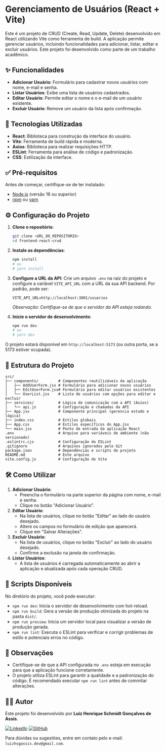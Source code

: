 # Gerenciamento de Usuários (React + Vite)

Este é um projeto de CRUD (Create, Read, Update, Delete) desenvolvido em React utilizando Vite como ferramenta de build. A aplicação permite gerenciar usuários, incluindo funcionalidades para adicionar, listar, editar e excluir usuários. Este projeto foi desenvolvido como parte de um trabalho acadêmico.

## ✨ Funcionalidades

-   **Adicionar Usuário**: Formulário para cadastrar novos usuários com nome, e-mail e senha.
-   **Listar Usuários**: Exibe uma lista de usuários cadastrados.
-   **Editar Usuário**: Permite editar o nome e o e-mail de um usuário existente.
-   **Excluir Usuário**: Remove um usuário da lista após confirmação.

## 🚀 Tecnologias Utilizadas

-   **React**: Biblioteca para construção da interface do usuário.
-   **Vite**: Ferramenta de build rápida e moderna.
-   **Axios**: Biblioteca para realizar requisições HTTP.
-   **ESLint**: Ferramenta para análise de código e padronização.
-   **CSS**: Estilização da interface.

## ✅ Pré-requisitos

Antes de começar, certifique-se de ter instalado:

-   [Node.js](https://nodejs.org/) (versão 16 ou superior)
-   [npm](https://www.npmjs.com/) ou [yarn](https://yarnpkg.com/)

## ⚙️ Configuração do Projeto

1.  **Clone o repositório**:
    ```bash
    git clone <URL_DO_REPOSITORIO>
    cd frontend-react-crud
    ```

2.  **Instale as dependências**:
    ```bash
    npm install
    # ou
    # yarn install
    ```

3.  **Configure a URL da API**:
    Crie um arquivo `.env` na raiz do projeto e configure a variável `VITE_API_URL` com a URL da sua API backend. Por padrão, pode ser:
    ```env
    VITE_API_URL=http://localhost:3001/usuarios
    ```
    *Observação: Certifique-se de que o servidor da API esteja rodando.*

4.  **Inicie o servidor de desenvolvimento**:
    ```bash
    npm run dev
    # ou
    # yarn dev
    ```

O projeto estará disponível em `http://localhost:5173` (ou outra porta, se a 5173 estiver ocupada).

## 📁 Estrutura do Projeto

```
src/
├── components/         # Componentes reutilizáveis da aplicação
│   ├── AddUserForm.jsx # Formulário para adicionar novos usuários
│   ├── EditUserForm.jsx# Formulário para editar usuários existentes
│   └── UserList.jsx    # Lista de usuários com opções para editar e excluir
├── services/           # Lógica de comunicação com a API (Axios)
│   └── api.js          # Configuração e chamadas da API
├── App.jsx             # Componente principal (gerencia estado e lógica)
├── index.css           # Estilos globais
├── App.css             # Estilos específicos do App.jsx
└── main.jsx            # Ponto de entrada da aplicação React
.env                    # Arquivo para variáveis de ambiente (não versionado)
.eslintrc.cjs           # Configuração do ESLint
.gitignore              # Arquivos ignorados pelo Git
package.json            # Dependências e scripts do projeto
README.md               # Este arquivo
vite.config.js          # Configuração do Vite
```

## 🛠️ Como Utilizar

1.  **Adicionar Usuário**:
    *   Preencha o formulário na parte superior da página com nome, e-mail e senha.
    *   Clique no botão "Adicionar Usuário".
2.  **Editar Usuário**:
    *   Na lista de usuários, clique no botão "Editar" ao lado do usuário desejado.
    *   Altere os campos no formulário de edição que aparecerá.
    *   Clique em "Salvar Alterações".
3.  **Excluir Usuário**:
    *   Na lista de usuários, clique no botão "Excluir" ao lado do usuário desejado.
    *   Confirme a exclusão na janela de confirmação.
4.  **Listar Usuários**:
    *   A lista de usuários é carregada automaticamente ao abrir a aplicação e atualizada após cada operação CRUD.

## 📜 Scripts Disponíveis

No diretório do projeto, você pode executar:

-   `npm run dev`: Inicia o servidor de desenvolvimento com hot-reload.
-   `npm run build`: Gera a versão de produção otimizada do projeto na pasta `dist/`.
-   `npm run preview`: Inicia um servidor local para visualizar a versão de produção gerada.
-   `npm run lint`: Executa o ESLint para verificar e corrigir problemas de estilo e potenciais erros no código.

## 📝 Observações

-   Certifique-se de que a API configurada no `.env` esteja em execução para que a aplicação funcione corretamente.
-   O projeto utiliza ESLint para garantir a qualidade e a padronização do código. É recomendado executar `npm run lint` antes de commitar alterações.

## 👨‍💻 Autor

Este projeto foi desenvolvido por **Luiz Henrique Schmidt Gonçalves de Assis**.

[![LinkedIn](https://img.shields.io/badge/LinkedIn-Luiz%20Assis-0077B5?style=flat&logo=linkedin)](https://www.linkedin.com/in/luiz-henrique-de-assis/) <!-- Opcional: Adicione seu link do LinkedIn -->
[![GitHub](https://img.shields.io/badge/GitHub-luizhsg7-181717?style=flat&logo=github)](https://github.com/luizhsgassis) <!-- Opcional: Adicione seu link do GitHub -->

Para dúvidas ou sugestões, entre em contato pelo e-mail: `luizhsgassis.dev@gmail.com`.